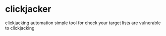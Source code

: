 # clickjacker
clickjacking automation simple tool for check your target lists are vulnerable to clickjacking
